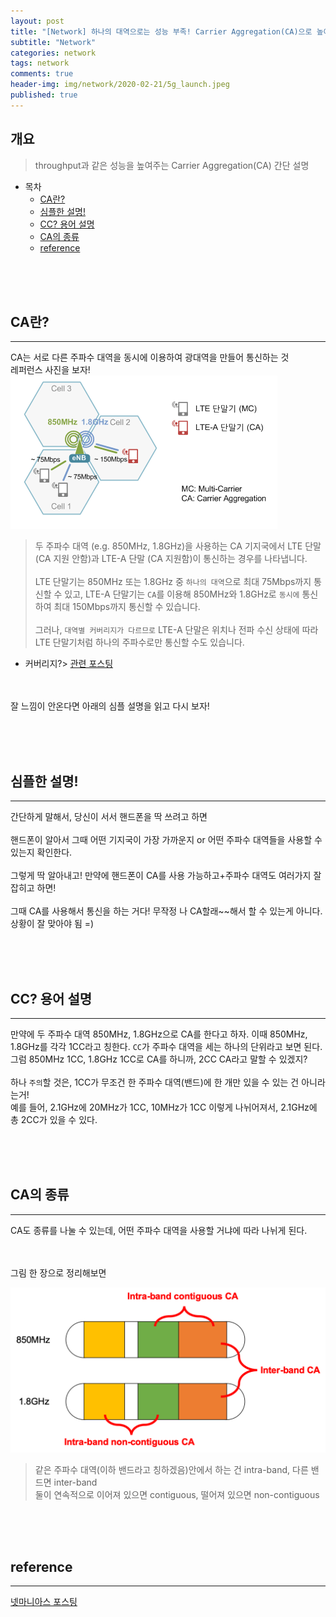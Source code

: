 ```yaml
---  
layout: post  
title: "[Network] 하나의 대역으로는 성능 부족! Carrier Aggregation(CA)으로 높이기 간단 설명"  
subtitle: "Network"  
categories: network  
tags: network
comments: true  
header-img: img/network/2020-02-21/5g_launch.jpeg
published: true
---  
```

  
## 개요  
> throughput과 같은 성능을 높여주는 Carrier Aggregation(CA) 간단 설명
  
- 목차  
   - [CA란?](#ca란)
   - [심플한 설명!](#심플한-설명)
   - [CC? 용어 설명](#cc-용어-설명)
   - [CA의 종류](#ca의-종류)
   - [reference](#reference)

  
<br><br><br>

## CA란?
---  
CA는 서로 다른 주파수 대역을 동시에 이용하여 광대역을 만들어 통신하는 것<br>
레퍼런스 사진을 보자!
![ca](https://github.com/dokylee54/dokylee54.github.io/blob/master/assets/img/network/2020-02-24/ca.gif?raw=true)
>두 주파수 대역 (e.g. 850MHz, 1.8GHz)을 사용하는 CA 기지국에서 LTE 단말 (CA 지원 안함)과 LTE-A 단말 (CA 지원함)이 통신하는 경우를 나타냅니다.<br><br>
LTE 단말기는 850MHz 또는 1.8GHz 중 `하나의 대역`으로 최대 75Mbps까지 통신할 수 있고, LTE-A 단말기는 `CA`를 이용해 850MHz와 1.8GHz로 `동시에` 통신하여 최대 150Mbps까지 통신할 수 있습니다.<br><br>
그러나, `대역별 커버리지가 다르므로` LTE-A 단말은 위치나 전파 수신 상태에 따라 LTE 단말기처럼 하나의 주파수로만 통신할 수도 있습니다.<br>
* 커버리지?> [관련 포스팅](https://dokylee54.github.io/network/2020/02/21/network-frequency/)

<br><br>
잘 느낌이 안온다면 아래의 심플 설명을 읽고 다시 보자!

<br><br><br>



## 심플한 설명!
---  
간단하게 말해서, 당신이 서서 핸드폰을 딱 쓰려고 하면<br><br>
핸드폰이 알아서 그때 어떤 기지국이 가장 가까운지 or 어떤 주파수 대역들을 사용할 수 있는지 확인한다.<br><br>
그렇게 딱 알아내고! 만약에 핸드폰이 CA를 사용 가능하고+주파수 대역도 여러가지 잘 잡히고 하면!<br><br>
그때 CA를 사용해서 통신을 하는 거다! 무작정 나 CA할래~~해서 할 수 있는게 아니다. 상황이 잘 맞아야 됨 =)


<br><br><br>

## CC? 용어 설명
---
만약에 두 주파수 대역 850MHz, 1.8GHz으로 CA를 한다고 하자. 이때 850MHz, 1.8GHz를 각각 1CC라고 칭한다. `CC`가 주파수 대역을 세는 하나의 단위라고 보면 된다. 그럼 850MHz 1CC, 1.8GHz 1CC로 CA를 하니까, 2CC CA라고 말할 수 있겠지?
<br><br>
하나 `주의`할 것은, 1CC가 무조건 한 주파수 대역(밴드)에 한 개만 있을 수 있는 건 아니라는거!<br> 
예를 들어, 2.1GHz에 20MHz가 1CC, 10MHz가 1CC 이렇게 나뉘어져서, 2.1GHz에 총 2CC가 있을 수 있다.


<br><br><br>


## CA의 종류
---
CA도 종류를 나눌 수 있는데, 어떤 주파수 대역을 사용할 거냐에 따라 나뉘게 된다.

<br><br>
그림 한 장으로 정리해보면

![ca_category](https://github.com/dokylee54/dokylee54.github.io/blob/master/assets/img/network/2020-02-24/ca_category.png?raw=true)

> 같은 주파수 대역(이하 밴드라고 칭하겠음)안에서 하는 건 intra-band, 다른 밴드면 inter-band<br>
둘이 연속적으로 이어져 있으면 contiguous, 떨어져 있으면 non-contiguous<br>



<br><br><br>


## reference
---  
[넷마니아스 포스팅](https://www.netmanias.com/ko/post/blog/5761/carrier-aggregation-lte-lte-a/mwc-2013-technology-analysis-part-2-lte-advanced-carrier-aggregation)


<br><br><br>




